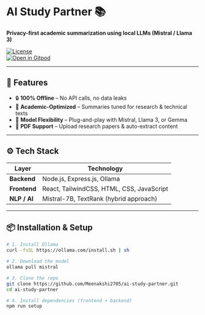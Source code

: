 # AI Study Partner 📚

**Privacy-first academic summarization using local LLMs (Mistral / Llama 3)**  

[![License](https://img.shields.io/badge/License-Apache_2.0-blue.svg)](LICENSE)  
[![Open in Gitpod](https://gitpod.io/button/open-in-gitpod.svg)](https://gitpod.io/#https://github.com/Meenakshi2705/ai-study-partner)

---

## 🚀 Features
- 🔒 **100% Offline** – No API calls, no data leaks  
- 📖 **Academic-Optimized** – Summaries tuned for research & technical texts  
- 🔄 **Model Flexibility** – Plug-and-play with Mistral, Llama 3, or Gemma  
- 📑 **PDF Support** – Upload research papers & auto-extract content  

---

## ⚙️ Tech Stack

| Layer      | Technology |
|------------|------------|
| **Backend** | Node.js, Express.js, Ollama |
| **Frontend** | React, TailwindCSS, HTML, CSS, JavaScript |
| **NLP / AI** | Mistral-7B, TextRank (hybrid approach) |

---

## 📦 Installation & Setup

```bash
# 1. Install Ollama
curl -fsSL https://ollama.com/install.sh | sh

# 2. Download the model
ollama pull mistral

# 3. Clone the repo
git clone https://github.com/Meenakshi2705/ai-study-partner.git
cd ai-study-partner

# 4. Install dependencies (frontend + backend)
npm run setup
